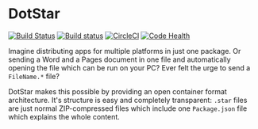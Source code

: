 # DotStar

[![Build Status](https://travis-ci.org/joachimschmidt557/DotStar.svg?branch=master)](https://travis-ci.org/joachimschmidt557/DotStar)
[![Build status](https://ci.appveyor.com/api/projects/status/oocppvl6ct23p6q7?svg=true)](https://ci.appveyor.com/project/joachimschmidt557/dotstar)
[![CircleCI](https://circleci.com/gh/joachimschmidt557/DotStar.svg?style=svg)](https://circleci.com/gh/joachimschmidt557/DotStar)
[![Code Health](https://landscape.io/github/joachimschmidt557/DotStar/master/landscape.svg?style=flat)](https://landscape.io/github/joachimschmidt557/DotStar/master)

Imagine distributing apps for multiple platforms in just one package. Or sending a Word and a Pages document in one file and automatically opening the file which can be run on your PC? Ever felt the urge to send a `FileName.*` file? 

DotStar makes this possible by providing an open container format architecture. It's structure is easy and completely transparent: `.star` files are just normal ZIP-compressed files which include one `Package.json` file which explains the whole content. 
